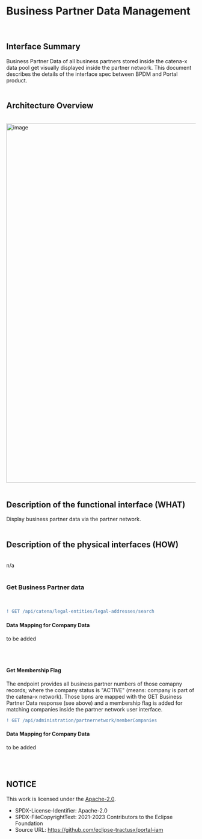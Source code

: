 # Business Partner Data Management

<br>

## Interface Summary

Business Partner Data of all business partners stored inside the catena-x data pool get visually displayed inside the partner network.
This document describes the details of the interface spec between BPDM and Portal product.
<br>
<br>

## Architecture Overview

<br>
<img width="955" alt="image" src="https://user-images.githubusercontent.com/94133633/210439117-f02cb00b-5631-479c-ae70-b8b3e326a2ac.png">
<br>
<br>

## Description of the functional interface (WHAT)

Display business partner data via the partner network.
<br>
<br>

## Description of the physical interfaces (HOW)

<br>
n/a
<br>
<br>

### Get Business Partner data

<br>

```diff
! GET /api/catena/legal-entities/legal-addresses/search
```

#### Data Mapping for Company Data

to be added

<br>
<br>

#### Get Membership Flag

The endpoint provides all business partner numbers of those comapny records; where the company status is "ACTIVE" (means: company is part of the catena-x network).
Those bpns are mapped with the GET Business Partner Data response (see above) and a membership flag is added for matching companies inside the partner network user interface.
<br>

```diff
! GET /api/administration/partnernetwork/memberCompanies
```

#### Data Mapping for Company Data

to be added

<br>
<br>

## NOTICE

This work is licensed under the [Apache-2.0](https://www.apache.org/licenses/LICENSE-2.0).

- SPDX-License-Identifier: Apache-2.0
- SPDX-FileCopyrightText: 2021-2023 Contributors to the Eclipse Foundation
- Source URL: https://github.com/eclipse-tractusx/portal-iam
